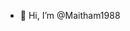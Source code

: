 - 👋 Hi, I’m @Maitham1988


<!---
Maitham1988/Maitham1988 is a ✨ special ✨ repository because its `README.md` (this file) appears on your GitHub profile.
You can click the Preview link to take a look at your changes.
--->
